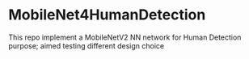 # MobileNet4HumanDetection

This repo implement a MobileNetV2 NN network for Human Detection purpose; aimed testing different design choice
